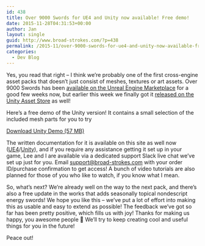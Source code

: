 ```yaml
---
id: 438
title: Over 9000 Swords for UE4 and Unity now available! Free demo!
date: 2015-11-28T04:31:53+00:00
author: Jan
layout: single
guid: http://www.broad-strokes.com/?p=438
permalink: /2015-11/over-9000-swords-for-ue4-and-unity-now-available-free-demo/
categories:
  - Dev Blog
---
```

Yes, you read that right &#8211; I think we&#8217;re probably one of the first cross-engine asset packs that doesn&#8217;t just consist of meshes, textures or art assets. Over 9000 Swords has been <a href="https://www.unrealengine.com/marketplace/over-9000-swords" target="_blank">available on the Unreal Engine Marketplace</a> for a good few weeks now, but earlier this week we finally got it <a href="https://www.assetstore.unity3d.com/en/#!/content/48554" target="_blank">released on the Unity Asset Store</a> as well!

Here&#8217;s a free demo of the Unity version! It contains a small selection of the included mesh parts for you to try

[Download Unity Demo (57 MB)](http://www.broad-strokes.com/download/9000SwordsUnityDemo.zip)

The written documentation for it is available on this site as well now (<a href="http://www.broad-strokes.com/tools/over-9000-swords/ue4-docs/" target="_blank">UE4</a>/<a href="http://www.broad-strokes.com/tools/over-9000-swords/unity-docs/" target="_blank">Unity</a>), and if you require any assistance getting it set up in your game, Lee and I are available via a dedicated support Slack live chat we&#8217;ve set up just for you. Email <support@broad-strokes.com> with your order ID/purchase confirmation to get access! A bunch of video tutorials are also planned for those of you who like to watch, if you know what I mean.

So, what&#8217;s next? We&#8217;re already well on the way to the next pack, and there&#8217;s also a free update in the works that adds seasonally topical nondescript energy swords! We hope you like this &#8211; we&#8217;ve put a lot of effort into making this as usable and easy to extend as possible! The feedback we&#8217;ve got so far has been pretty positive, which fills us with joy! Thanks for making us happy, you awesome people 🙂 We&#8217;ll try to keep creating cool and useful things for you in the future!

Peace out!